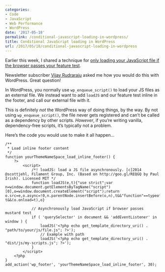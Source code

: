 ```yaml
---
categories:
- Code
- JavaScript
- Web Performance
- WordPress
date: '2017-05-18'
permalink: /conditional-javascript-loading-in-wordpress/
title: Conditional JavaScript loading in WordPress
url: /2017/05/18/conditional-javascript-loading-in-wordpress
---
```


Earlier this week, I shared a technique for [only loading your JavaScript file if the browser passes your feature test](https://gomakethings.com/how-to-only-load-your-javascript-file-if-the-browser-supports-your-code/).

Newsletter subscriber [Vijay Rudraraju](http://vjdesign.com.au) asked me how you would do this with WordPress. Great question!

In WordPress, you normally use `wp_enqueue_script()` to load your JS files as an external file. We instead want to add `loadJS` and our feature test inline in the footer, and call our external file with it.

This is definitely *not* the WordPress way of doing things, by the way. By not using `wp_enqueue_script()`, the file never gets registered and can’t be called as a dependency by other scripts. *However*, if you’re writing vanilla, dependency-free scripts, it’s typically not a problem.

Here’s the code you would use to make it all happen...

```lang-php
/**
 * Load inline footer content
 */
function yourThemeNameSpace_load_inline_footer() {
	?>
		<script>
			/*! loadJS: load a JS file asynchronously. [c]2014 @scottjehl, Filament Group, Inc. (Based on http://goo.gl/REQGQ by Paul Irish). Licensed MIT */
			function loadJS(e,t){"use strict";var n=window.document.getElementsByTagName("script")[0],o=window.document.createElement("script");return o.src=e,o.async=!0,n.parentNode.insertBefore(o,n),t&&"function"==typeof t&&(o.onload=t),o}

			// Asynchronously load JavaScript if browser passes mustard test
			if ( 'querySelector' in document && 'addEventListener' in window ) {
				loadJS('<?php echo get_template_directory_uri() . "path/to/your/js/file.js"; ?>');
				// Example with path
				loadJS('<?php echo get_template_directory_uri() . "dist/js/my-scripts.js"; ?>');
			}
		</script>
	<?php
}
add_action('wp_footer', 'yourThemeNameSpace_load_inline_footer', 30);
```